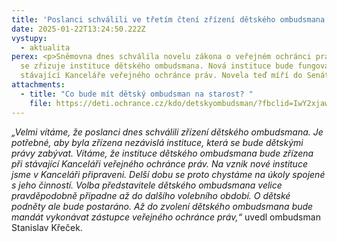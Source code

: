 ```yaml
---
title: 'Poslanci schválili ve třetím čtení zřízení dětského ombudsmana'
date: 2025-01-22T13:24:50.222Z
vystupy:
  - aktualita
perex: <p>Sněmovna dnes schválila novelu zákona o veřejném ochránci práv, kterou
  se zřizuje instituce dětského ombudsmana. Nová instituce bude fungovat v rámci
  stávající Kanceláře veřejného ochránce práv. Novela teď míří do Senátu.</p>
attachments:
  - title: "Co bude mít dětský ombudsman na starost? "
    file: https://deti.ochrance.cz/kdo/detskyombudsman/?fbclid=IwY2xjawH93rVleHRuA2FlbQIxMAABHU6OPNs3fcAc0vRxNNPZNIMIqordtCmmrNDQAs6kNUDLSDfwC4vjSboWfQ_aem_V_U4Ba4mxCOOq5yXWtRd2Q
---
```

<p><i>„Velmi vítáme, že poslanci dnes schválili zřízení dětského ombudsmana. Je potřebné, aby byla zřízena nezávislá instituce, která se bude dětskými právy zabývat. Vítáme, že instituce dětského ombudsmana bude zřízena při stávající Kanceláři veřejného ochránce práv. Na vznik nové instituce jsme v&nbsp;Kanceláři připraveni. Delší dobu se proto chystáme na úkoly spojené s jeho činností. Volba představitele dětského ombudsmana velice pravděpodobně připadne až do dalšího volebního období. O dětské podněty ale bude postaráno. Až do zvolení dětského ombudsmana bude mandát vykonávat zástupce veřejného ochránce práv,“&nbsp;</i>uvedl ombudsman Stanislav Křeček.</p><p>&nbsp;</p>
